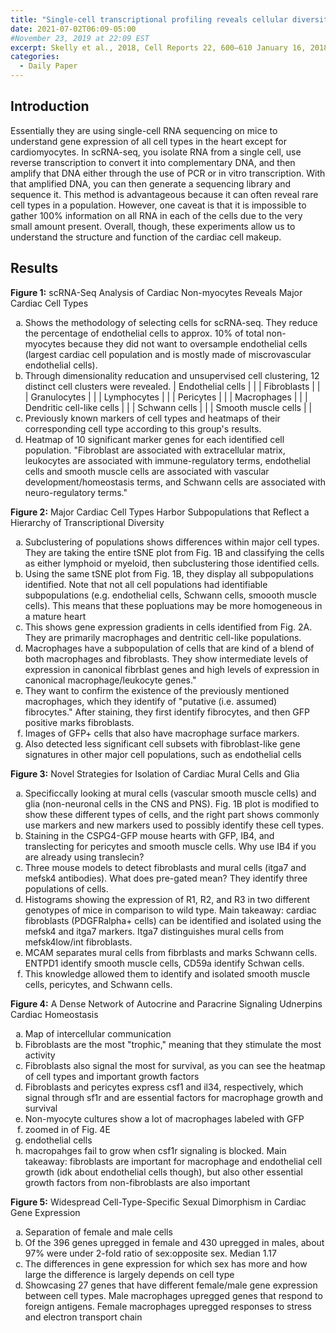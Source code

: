 ```yaml
---
title: "Single-cell transcriptional profiling reveals cellular diversity and intercommunication in the mouse heart"
date: 2021-07-02T06:09-05:00
#November 23, 2019 at 22:09 EST
excerpt: Skelly et al., 2018, Cell Reports 22, 600–610 January 16, 2018 ª 2017 The Author(s). https://doi.org/10.1016/j.celrep.2017.12.072
categories:
  - Daily Paper
---
```

## Introduction
Essentially they are using single-cell RNA sequencing on mice to understand gene expression of all cell types in the heart except for cardiomyocytes. In scRNA-seq, you isolate RNA from a single cell, use reverse transcription to convert it into complementary DNA, and then amplify that DNA either through the use of PCR or in vitro transcription. With that amplified DNA, you can then generate a sequencing library and sequence it. This method is advantageous because it can often reveal rare cell types in a population. However, one caveat is that it is impossible to gather 100% information on all RNA in each of the cells due to the very small amount present. Overall, though, these experiments allow us to understand the structure and function of the cardiac cell makeup. 

## Results
**Figure 1:** scRNA-Seq Analysis of Cardiac Non-myocytes Reveals Major Cardiac Cell Types
<ol type="a">
  <li>Shows the methodology of selecting cells for scRNA-seq. They reduce the percentage of endothelial cells to approx. 10% of total non-myocytes because they did not want to oversample endothelial cells (largest cardiac cell population and is mostly made of miscrovascular endothelial cells).
  </li>
  <li>Through dimensionality reducation and unsupervised cell clustering, 12 distinct cell clusters were revealed.
  | Endothelial cells | |
  | Fibroblasts | |
  | Granulocytes | |
  | Lymphocytes | |
  | Pericytes | |
  | Macrophages | |
  | Dendritic cell-like cells | |
  | Schwann cells | |
  | Smooth muscle cells | |</li>
  <li>Previously known markers of cell types and heatmaps of their corresponding cell type according to this group's results.</li>
  <li>Heatmap of 10 significant marker genes for each identified cell population. "Fibroblast are associated with extracellular matrix, leukocytes are associated with immune-regulatory terms, endothelial cells and smooth muscle cells are associated with vascular development/homeostasis terms, and Schwann cells are associated with neuro-regulatory terms."</li>
</ol>

**Figure 2:** Major Cardiac Cell Types Harbor Subpopulations that Reflect a Hierarchy of Transcriptional Diversity
<ol type="a">
    <li>Subclustering of populations shows differences within major cell types. They are taking the entire tSNE plot from Fig. 1B and classifying the cells as either lymphoid or myeloid, then subclustering those identified cells.</li>
    <li>Using the same tSNE plot from Fig. 1B, they display all subpopulations identified. Note that not all cell populations had identifiable subpopulations (e.g. endothelial cells, Schwann cells, smoooth muscle cells). This means that these popluations may be more homogeneous in a mature heart</li>
    <li>This shows gene expression gradients in cells identified from Fig. 2A. They are primarily macrophages and dentritic cell-like populations.</li>
    <li>Macrophages have a subpopulation of cells that are kind of a blend of both macrophages and fibroblasts. They show intermediate levels of expression in canonical fibrblast genes and high levels of expression in canonical macrophage/leukocyte genes."</li>
    <li>They want to confirm the existence of the previously mentioned macrophages, which they identify of "putative (i.e. assumed) fibrocytes." After staining, they first identify fibrocytes, and then GFP positive marks fibroblasts.</li>
    <li> Images of GFP+ cells that also have macrophage surface markers.</li>
    <li>Also detected less significant cell subsets with fibroblast-like gene signatures in other major cell populations, such as endothelial cells</li>
</ol>

**Figure 3:** Novel Strategies for Isolation of Cardiac Mural Cells and Glia
<ol type="a">
    <li>Specificcally looking at mural cells (vascular smooth muscle cells) and glia (non-neuronal cells in the CNS and PNS). Fig. 1B plot is modified to show these different types of cells, and the right part shows commonly use markers and new markers used to possibly identify these cell types.</li>
    <li>Staining in the CSPG4-GFP mouse hearts with GFP, IB4, and translecting for pericytes and smooth muscle cells. Why use IB4 if you are already using translecin?</li>
    <li>Three mouse models to detect fibroblasts and mural cells (itga7 and mefsk4 antibodies). What does pre-gated mean? They identify three populations of cells.</li>
    <li>Histograms showing the expression of R1, R2, and R3 in two different genotypes of mice in comparison to wild type. Main takeaway: cardiac fibroblasts (PDGFRalpha+ cells) can be identified and isolated using the mefsk4 and itga7 markers. Itga7 distinguishes mural cells from mefsk4low/int fibroblasts.</li>
    <li>MCAM separates mural cells from fibrblasts and marks Schwann cells. ENTPD1 identify smooth muscle cells, CD59a identify Schwan cells.</li>
    <li>This knowledge allowed them to identify and isolated smooth muscle cells, pericytes, and Schwann cells.</li>
</ol>

**Figure 4:** A Dense Network of Autocrine and Paracrine Signaling Udnerpins Cardiac Homeostasis
<ol type="a">
  <li>Map of intercellular communication</li>
  <li>Fibroblasts are the most "trophic," meaning that they stimulate the most activity</li>
  <li>Fibroblasts also signal the most for survival, as you can see the heatmap of cell types and important growth factors</li>
  <li>Fibroblasts and pericytes express csf1 and il34, respectively, which signal through sf1r and are essential factors for macrophage growth and survival</li>
  <li>Non-myocyte cultures show a lot of macrophages labeled with GFP</li>
  <li>zoomed in of Fig. 4E</li>
  <li>endothelial cells</li>
  <li>macropahges fail to grow when csf1r signaling is blocked. Main takeaway: fibroblasts are important for macrophage and endothelial cell growth (idk about endothelial cells though), but also other essential growth factors from non-fibroblasts are also important</li>
</ol>

**Figure 5:** Widespread Cell-Type-Specific Sexual Dimorphism in Cardiac Gene Expression
<ol type="a">
  <li>Separation of female and male cells</li>
  <li>Of the 396 genes upregged in female and 430 upregged in males, about 97% were under 2-fold ratio of sex:opposite sex. Median 1.17</li>
  <li>The differences in gene expression for which sex has more and how large the difference is largely depends on cell type</li>
  <li>Showcasing 27 genes that have different female/male gene expression between cell types. Male macrophages upregged genes that respond to foreign antigens. Female macrophages upregged responses to stress and electron transport chain
</ol>